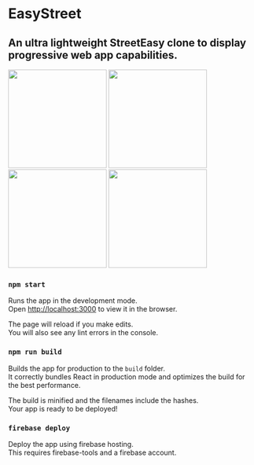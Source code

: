 # EasyStreet

## An ultra lightweight StreetEasy clone to display progressive web app capabilities.

<div style={{display="flex}}>
  <img src="https://firebasestorage.googleapis.com/v0/b/easy-street-5da22.appspot.com/o/Screenshots%2FRental_Listing_Feed.png?alt=media&token=e19bbd9d-86f8-4544-a4db-3533bdf5b4d5" width="200" />

  <img src="https://firebasestorage.googleapis.com/v0/b/easy-street-5da22.appspot.com/o/Screenshots%2FNew_Rental_Listing_Empty.png?alt=media&token=02b7eadf-a48f-45a1-8696-078fc7a06bcb" width="200" />
  
  <img src="https://firebasestorage.googleapis.com/v0/b/easy-street-5da22.appspot.com/o/Screenshots%2FNew_Rental_Listing.png?alt=media&token=8e2b3f10-b1cc-4506-9556-edd1ed71f145" width="200" />
  
  <img src="https://firebasestorage.googleapis.com/v0/b/easy-street-5da22.appspot.com/o/Screenshots%2FRental_Listing_Details.png?alt=media&token=d755108f-1c00-4164-af09-67df69dd05a6" width="200" />
</div>

### `npm start`

Runs the app in the development mode.<br>
Open [http://localhost:3000](http://localhost:3000) to view it in the browser.

The page will reload if you make edits.<br>
You will also see any lint errors in the console.

### `npm run build`

Builds the app for production to the `build` folder.<br>
It correctly bundles React in production mode and optimizes the build for the best performance.

The build is minified and the filenames include the hashes.<br>
Your app is ready to be deployed!

### `firebase deploy`

Deploy the app using firebase hosting.<br>
This requires firebase-tools and a firebase account.




